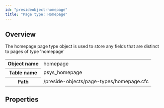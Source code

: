 ```yaml
---
id: "presideobject-homepage"
title: "Page type: Homepage"
---
```


## Overview


The homepage page type object is used to store any fields that are distinct to pages of type 'homepage'

<div class="table-responsive"><table class="table table-condensed"><tr><th>Object name</th><td>  homepage</td></tr><tr><th>Table name</th><td>  psys_homepage</td></tr><tr><th>Path</th><td>  /preside-objects/page-types/homepage.cfc</td></tr></table></div>

## Properties


```luceescript

```